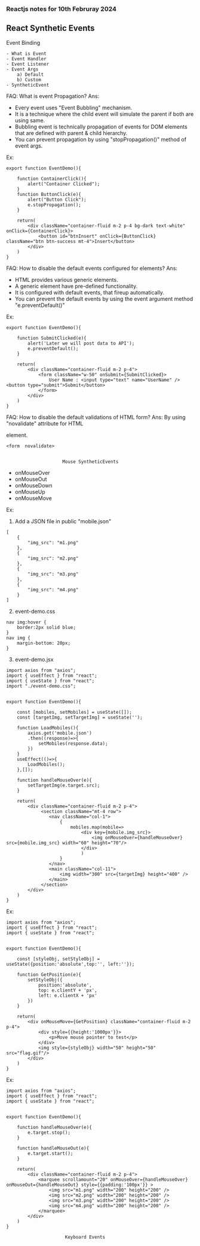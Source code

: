 ### Reactjs notes for 10th Februray 2024

## React Synthetic Events

Event Binding
```
- What is Event
- Event Handler
- Event Listener
- Event Args
    a) Default
    b) Custom
- SyntheticEvent
```
FAQ: What is event Propagation?
Ans:  
 - Every event uses "Event Bubbling" mechanism.
 - It is a technique where the child event will simulate the parent if both are using same.
 - Bubbling event is technically propagation of events for DOM elements that are defined with parent & child hierarchy.
 - You can prevent propagation by using "stopPropagation()" method of event args.

Ex:

```
export function EventDemo(){

    function ContainerClick(){
        alert("Container Clicked");
    }
    function ButtonClick(e){
        alert("Button Click");
        e.stopPropagation();
    }

    return(
        <div className="container-fluid m-2 p-4 bg-dark text-white" onClick={ContainerClick}>
            <button id="btnInsert" onClick={ButtonClick} className="btn btn-success mt-4">Insert</button>
        </div>
    )
}
```
FAQ: How to disable the default events configured for elements?
Ans:  
 - HTML provides various generic elements.
 - A generic element have pre-defined functionality.
 - It is configured with default events, that fireup automatically.
 - You can prevent the default events by using the event argument method
            "e.preventDefault()"

Ex:

```
export function EventDemo(){

    function SubmitClicked(e){
        alert('Later we will post data to API');
        e.preventDefault();
    }
   
    return(
        <div className="container-fluid m-2 p-4">
            <form className="w-50" onSubmit={SubmitClicked}>
                User Name : <input type="text" name="UserName" /> <button type="submit">Submit</button>
            </form>
        </div>
    )
}
```
FAQ: How to disable the default validations of HTML form?
Ans:  By using "novalidate" attribute for HTML <form> element.

    <form  novalidate>


                         Mouse SyntheticEvents

- onMouseOver
- onMouseOut
- onMouseDown
- onMouseUp
- onMouseMove

Ex:
1. Add a JSON file in public
    "mobile.json"
```
[
    {
        "img_src": "m1.png"
    },
    {
        "img_src": "m2.png"
    },
    {
        "img_src": "m3.png"
    },
    {
        "img_src": "m4.png"
    }
]
```
2. event-demo.css
```
nav img:hover {
    border:2px solid blue;
}
nav img {
    margin-bottom: 20px;
}
```
3. event-demo.jsx
```
import axios from "axios";
import { useEffect } from "react";
import { useState } from "react";
import "./event-demo.css";


export function EventDemo(){

    const [mobiles, setMobiles] = useState([]);
    const [targetImg, setTargetImg] = useState('');

    function LoadMobiles(){
        axios.get('mobile.json')
        .then((response)=>{
            setMobiles(response.data);
        })
    }
    useEffect(()=>{
        LoadMobiles();
    },[]);

    function handleMouseOver(e){
        setTargetImg(e.target.src);
    }
   
    return(
        <div className="container-fluid m-2 p-4">
             <section className="mt-4 row">
                <nav className="col-1">
                    {
                        mobiles.map(mobile=>
                            <div key={mobile.img_src}>
                                <img onMouseOver={handleMouseOver} src={mobile.img_src} width="60" height="70"/>
                            </div>
                            )
                    }
                </nav>
                <main className="col-11">
                    <img width="300" src={targetImg} height="400" />
                </main>
             </section>
        </div>
    )
}
```
Ex:
```
import axios from "axios";
import { useEffect } from "react";
import { useState } from "react";


export function EventDemo(){

    const [styleObj, setStyleObj] = useState({position:'absolute',top:'', left:''});

    function GetPosition(e){
        setStyleObj({
            position:'absolute',
            top: e.clientY + 'px',
            left: e.clientX + 'px'
        })
    }
   
    return(
        <div onMouseMove={GetPosition} className="container-fluid m-2 p-4">
            <div style={{height:'1000px'}}>
                <p>Move mouse pointer to test</p>
            </div>
            <img style={styleObj} width="50" height="50" src="flag.gif"/>
        </div>
    )
}
```
Ex:
```
import axios from "axios";
import { useEffect } from "react";
import { useState } from "react";


export function EventDemo(){

    function handleMouseOver(e){
        e.target.stop();
    }
   
    function handleMouseOut(e){
        e.target.start();
    }

    return(
        <div className="container-fluid m-2 p-4">
            <marquee scrollamount="20" onMouseOver={handleMouseOver} onMouseOut={handleMouseOut} style={{padding:'100px'}} >
                <img src="m1.png" width="200" height="200" />
                <img src="m2.png" width="200" height="200" />
                <img src="m3.png" width="200" height="200" />
                <img src="m4.png" width="200" height="200" />
            </marquee>
        </div>
    )
}
```
                          Keyboard Events
